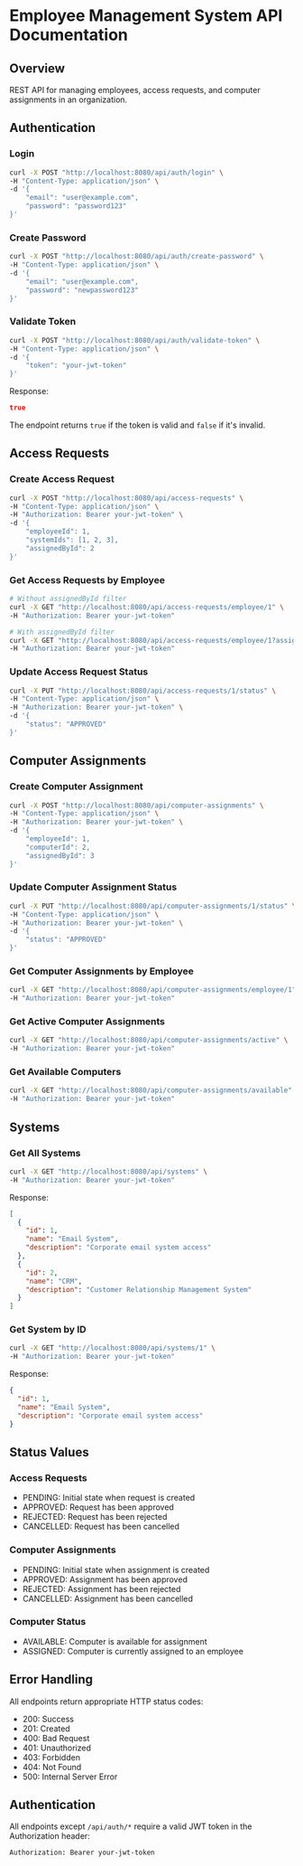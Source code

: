 # Employee Management System API Documentation

## Overview
REST API for managing employees, access requests, and computer assignments in an organization.

## Authentication

### Login
```bash
curl -X POST "http://localhost:8080/api/auth/login" \
-H "Content-Type: application/json" \
-d '{
    "email": "user@example.com",
    "password": "password123"
}'
```

### Create Password
```bash
curl -X POST "http://localhost:8080/api/auth/create-password" \
-H "Content-Type: application/json" \
-d '{
    "email": "user@example.com",
    "password": "newpassword123"
}'
```

### Validate Token
```bash
curl -X POST "http://localhost:8080/api/auth/validate-token" \
-H "Content-Type: application/json" \
-d '{
    "token": "your-jwt-token"
}'
```

Response:
```json
true
```

The endpoint returns `true` if the token is valid and `false` if it's invalid.

## Access Requests

### Create Access Request
```bash
curl -X POST "http://localhost:8080/api/access-requests" \
-H "Content-Type: application/json" \
-H "Authorization: Bearer your-jwt-token" \
-d '{
    "employeeId": 1,
    "systemIds": [1, 2, 3],
    "assignedById": 2
}'
```

### Get Access Requests by Employee
```bash
# Without assignedById filter
curl -X GET "http://localhost:8080/api/access-requests/employee/1" \
-H "Authorization: Bearer your-jwt-token"

# With assignedById filter
curl -X GET "http://localhost:8080/api/access-requests/employee/1?assignedById=2" \
-H "Authorization: Bearer your-jwt-token"
```

### Update Access Request Status
```bash
curl -X PUT "http://localhost:8080/api/access-requests/1/status" \
-H "Content-Type: application/json" \
-H "Authorization: Bearer your-jwt-token" \
-d '{
    "status": "APPROVED"
}'
```

## Computer Assignments

### Create Computer Assignment
```bash
curl -X POST "http://localhost:8080/api/computer-assignments" \
-H "Content-Type: application/json" \
-H "Authorization: Bearer your-jwt-token" \
-d '{
    "employeeId": 1,
    "computerId": 2,
    "assignedById": 3
}'
```

### Update Computer Assignment Status
```bash
curl -X PUT "http://localhost:8080/api/computer-assignments/1/status" \
-H "Content-Type: application/json" \
-H "Authorization: Bearer your-jwt-token" \
-d '{
    "status": "APPROVED"
}'
```

### Get Computer Assignments by Employee
```bash
curl -X GET "http://localhost:8080/api/computer-assignments/employee/1" \
-H "Authorization: Bearer your-jwt-token"
```

### Get Active Computer Assignments
```bash
curl -X GET "http://localhost:8080/api/computer-assignments/active" \
-H "Authorization: Bearer your-jwt-token"
```

### Get Available Computers
```bash
curl -X GET "http://localhost:8080/api/computer-assignments/available" \
-H "Authorization: Bearer your-jwt-token"
```

## Systems

### Get All Systems
```bash
curl -X GET "http://localhost:8080/api/systems" \
-H "Authorization: Bearer your-jwt-token"
```

Response:
```json
[
  {
    "id": 1,
    "name": "Email System",
    "description": "Corporate email system access"
  },
  {
    "id": 2,
    "name": "CRM",
    "description": "Customer Relationship Management System"
  }
]
```

### Get System by ID
```bash
curl -X GET "http://localhost:8080/api/systems/1" \
-H "Authorization: Bearer your-jwt-token"
```

Response:
```json
{
  "id": 1,
  "name": "Email System",
  "description": "Corporate email system access"
}
```

## Status Values

### Access Requests
- PENDING: Initial state when request is created
- APPROVED: Request has been approved
- REJECTED: Request has been rejected
- CANCELLED: Request has been cancelled

### Computer Assignments
- PENDING: Initial state when assignment is created
- APPROVED: Assignment has been approved
- REJECTED: Assignment has been rejected
- CANCELLED: Assignment has been cancelled

### Computer Status
- AVAILABLE: Computer is available for assignment
- ASSIGNED: Computer is currently assigned to an employee

## Error Handling
All endpoints return appropriate HTTP status codes:
- 200: Success
- 201: Created
- 400: Bad Request
- 401: Unauthorized
- 403: Forbidden
- 404: Not Found
- 500: Internal Server Error

## Authentication
All endpoints except `/api/auth/*` require a valid JWT token in the Authorization header:
```
Authorization: Bearer your-jwt-token
```